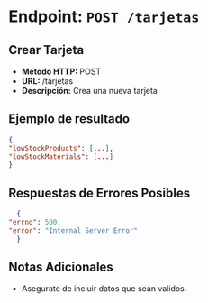 # Endpoint: `POST /tarjetas`
## Crear Tarjeta 

- **Método HTTP:** POST
- **URL:** /tarjetas
- **Descripción:** Crea una nueva tarjeta 
  
## Ejemplo de resultado
  ```json
  {
  "lowStockProducts": [...],
  "lowStockMaterials": [...]
}

```

## Respuestas de Errores Posibles

  ```json
    {
  "errno": 500,
  "error": "Internal Server Error"
    }

  ```

## Notas Adicionales
- Asegurate de incluir datos que sean validos.